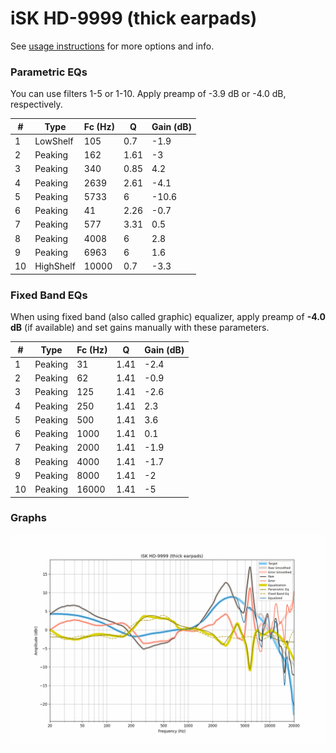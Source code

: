 # iSK HD-9999 (thick earpads)
See [usage instructions](https://github.com/jaakkopasanen/AutoEq#usage) for more options and info.

### Parametric EQs
You can use filters 1-5 or 1-10. Apply preamp of -3.9 dB or -4.0 dB, respectively.

|   # | Type      |   Fc (Hz) |    Q |   Gain (dB) |
|-----|-----------|-----------|------|-------------|
|   1 | LowShelf  |       105 | 0.7  |        -1.9 |
|   2 | Peaking   |       162 | 1.61 |        -3   |
|   3 | Peaking   |       340 | 0.85 |         4.2 |
|   4 | Peaking   |      2639 | 2.61 |        -4.1 |
|   5 | Peaking   |      5733 | 6    |       -10.6 |
|   6 | Peaking   |        41 | 2.26 |        -0.7 |
|   7 | Peaking   |       577 | 3.31 |         0.5 |
|   8 | Peaking   |      4008 | 6    |         2.8 |
|   9 | Peaking   |      6963 | 6    |         1.6 |
|  10 | HighShelf |     10000 | 0.7  |        -3.3 |

### Fixed Band EQs
When using fixed band (also called graphic) equalizer, apply preamp of **-4.0 dB** (if available) and set gains manually with these parameters.

|   # | Type    |   Fc (Hz) |    Q |   Gain (dB) |
|-----|---------|-----------|------|-------------|
|   1 | Peaking |        31 | 1.41 |        -2.4 |
|   2 | Peaking |        62 | 1.41 |        -0.9 |
|   3 | Peaking |       125 | 1.41 |        -2.6 |
|   4 | Peaking |       250 | 1.41 |         2.3 |
|   5 | Peaking |       500 | 1.41 |         3.6 |
|   6 | Peaking |      1000 | 1.41 |         0.1 |
|   7 | Peaking |      2000 | 1.41 |        -1.9 |
|   8 | Peaking |      4000 | 1.41 |        -1.7 |
|   9 | Peaking |      8000 | 1.41 |        -2   |
|  10 | Peaking |     16000 | 1.41 |        -5   |

### Graphs
![](./iSK%20HD-9999%20(thick%20earpads).png)

